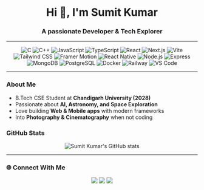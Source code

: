 <h1 align="center">Hi 👋, I'm Sumit Kumar</h1>
<h3 align="center">A passionate Developer & Tech Explorer</h3>

---

<p align="center">
  <img src="https://img.shields.io/badge/C-%2300599C.svg?style=plastic&logo=c&logoColor=white" alt="C" />
  <img src="https://img.shields.io/badge/C++-%2300599C.svg?style=plastic&logo=c%2B%2B&logoColor=white" alt="C++" />
  <img src="https://img.shields.io/badge/JavaScript-%23323330.svg?style=plastic&logo=javascript&logoColor=%23F7DF1E" alt="JavaScript" />
  <img src="https://img.shields.io/badge/TypeScript-%23007ACC.svg?style=plastic&logo=typescript&logoColor=white" alt="TypeScript" />
  <img src="https://img.shields.io/badge/React-%2320232a.svg?style=plastic&logo=react&logoColor=%2361DAFB" alt="React" />
  <img src="https://img.shields.io/badge/Next.js-000000.svg?style=plastic&logo=next.js&logoColor=white" alt="Next.js" />
  <img src="https://img.shields.io/badge/Vite-%23646CFF.svg?style=plastic&logo=vite&logoColor=white" alt="Vite" />
  <img src="https://img.shields.io/badge/Tailwind_CSS-%2338B2E8.svg?style=plastic&logo=tailwind-css&logoColor=white" alt="Tailwind CSS" />
  <img src="https://img.shields.io/badge/Framer--Motion-%23000000.svg?style=plastic&logo=framer&logoColor=white" alt="Framer Motion" />
  <img src="https://img.shields.io/badge/React_Native-%2320232a.svg?style=plastic&logo=react&logoColor=%2361DAFB" alt="React Native" />
  <img src="https://img.shields.io/badge/Node.js-339933?style=plastic&logo=node.js&logoColor=white" alt="Node.js" />
  <img src="https://img.shields.io/badge/Express.js-%23404d59.svg?style=plastic&logo=express&logoColor=white" alt="Express" />
  <img src="https://img.shields.io/badge/MongoDB-%234ea94b.svg?style=plastic&logo=mongodb&logoColor=white" alt="MongoDB" />
  <img src="https://img.shields.io/badge/PostgreSQL-%23336791.svg?style=plastic&logo=postgresql&logoColor=white" alt="PostgreSQL" />
  <img src="https://img.shields.io/badge/Docker-%232496ED.svg?style=plastic&logo=docker&logoColor=white" alt="Docker" />
  <img src="https://img.shields.io/badge/Railway-%230B0D0E.svg?style=plastic&logo=railway&logoColor=white" alt="Railway" />
  <img src="https://img.shields.io/badge/VS_Code-0078D4?style=plastic&logo=visual%20studio%20code&logoColor=white" alt="VS Code" />
</p>

---

###  About Me  
-  B.Tech CSE Student at **Chandigarh University (2028)**  
-  Passionate about **AI, Astronomy, and Space Exploration**  
-  Love building **Web & Mobile apps** with modern frameworks  
-  Into **Photography & Cinematography** when not coding  

###  GitHub Stats  

<p align="center">
  <img src="https://github-readme-stats.vercel.app/api?username=sumitkumar&show_icons=true&theme=radical" alt="Sumit Kumar's GitHub stats" />
</p>


---

### 🌐 Connect With Me  

<p align="center">
  <a href="https://github.com/sumitkumar"><img src="https://img.shields.io/badge/GitHub-%2312100E.svg?style=plastic&logo=github&logoColor=white" /></a>
  <a href="https://linkedin.com/in/sumitkumar"><img src="https://img.shields.io/badge/LinkedIn-%230077B5.svg?style=plastic&logo=linkedin&logoColor=white" /></a>
  <a href="mailto:sumit@example.com"><img src="https://img.shields.io/badge/Email-D14836?style=plastic&logo=gmail&logoColor=white" /></a>
</p>
